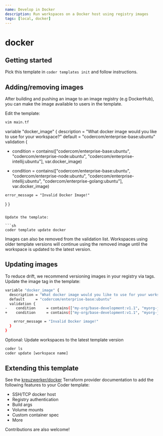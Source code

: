 ```yaml
---
name: Develop in Docker
description: Run workspaces on a Docker host using registry images 
tags: [local, docker]
---
```


# docker

## Getting started

Pick this template in `coder templates init` and follow instructions. 

## Adding/removing images

After building and pushing an image to an image registry (e.g DockerHub), you can make the
image available to users in the template. 

Edit the template:

```sh
vim main.tf
```
variable "docker_image" {
  description = "What docker image would you like to use for your workspace?"
  default     = "codercom/enterprise-base:ubuntu"
  validation {
-    condition     = contains(["codercom/enterprise-base:ubuntu", "codercom/enterprise-node:ubuntu", "codercom/enterprise-intellij:ubuntu"], var.docker_image)
+    condition     = contains(["codercom/enterprise-base:ubuntu", "codercom/enterprise-node:ubuntu", "codercom/enterprise-intellij:ubuntu", "codercom/enterprise-golang:ubuntu"], var.docker_image)

    error_message = "Invalid Docker Image!"
  }
}
```

Update the template:

```sh
coder template update docker
```

Images can also be removed from the validation list. Workspaces using older template versions will continue using
the removed image until the workspace is updated to the latest version.

## Updating images

To reduce drift, we recommend versioning images in your registry via tags. Update the image tag in the template:

```sh
variable "docker_image" {
  description = "What docker image would you like to use for your workspace?"
  default     = "codercom/enterprise-base:ubuntu"
  validation {
-    condition     = contains(["my-org/base-development:v1.1", "myorg-java-development:v1.1"], var.docker_image)
+    condition     = contains(["my-org/base-development:v1.1", "myorg-java-development:v1.2"], var.docker_image)

    error_message = "Invalid Docker image!"
  }
}
```

Optional: Update workspaces to the latest template version

```sh
coder ls
coder update [workspace name]
```

## Extending this template

See the [kreuzwerker/docker](https://registry.terraform.io/providers/kreuzwerker/docker) Terraform provider documentation to
add the following features to your Coder template:

- SSH/TCP docker host
- Registry authentication
- Build args
- Volume mounts
- Custom container spec
- More

Contributions are also welcome!

